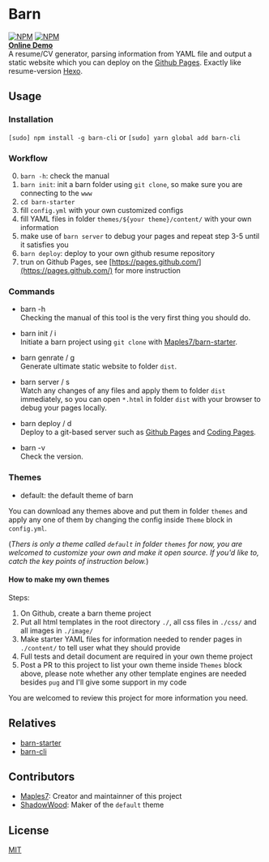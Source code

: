 # Barn
[![NPM](https://nodei.co/npm/barn-cli.png?downloads=true&downloadRank=true&stars=true)](https://nodei.co/npm/barn-cli/)
[![NPM](https://nodei.co/npm-dl/barn-cli.png?months=6&height=3)](https://nodei.co/npm/barn-cli/)    
**[Online Demo](http://cv.maples7.com/)**     
A resume/CV generator, parsing information from YAML file and output a static website which you can deploy on the [Github Pages](https://pages.github.com/). Exactly like resume-version [Hexo](https://hexo.io/).

## Usage
### Installation
`[sudo] npm install -g barn-cli` or `[sudo] yarn global add barn-cli`

### Workflow
0. `barn -h`: check the manual
1. `barn init`: init a barn folder using `git clone`, so make sure you are connecting to the `www`
2. `cd barn-starter`
3. fill `config.yml` with your own customized configs
4. fill YAML files in folder `themes/${your theme}/content/` with your own information
5. make use of `barn server` to debug your pages and repeat step 3-5 until it satisfies you
6. `barn deploy`: deploy to your own github resume repository      
7. trun on Github Pages, see [https://pages.github.com/](https://pages.github.com/) for more instruction

### Commands
- barn -h     
Checking the manual of this tool is the very first thing you should do.

- barn init / i    
Initiate a barn project using `git clone` with [Maples7/barn-starter](https://github.com/Maples7/barn-starter).

- barn genrate / g   
Generate ultimate static website to folder `dist`.

- barn server / s     
Watch any changes of any files and apply them to folder `dist` immediately, so you can open `*.html` in folder `dist` with your browser to debug your pages locally.

- barn deploy / d      
Deploy to a git-based server such as [Github Pages](https://pages.github.com/) and [Coding Pages](https://coding.net/help/doc/pages/).

- barn -v     
Check the version.

### Themes  
- default: the default theme of barn

You can download any themes above and put them in folder `themes` and apply any one of them by changing the config inside `Theme` block in `config.yml`.

(_Thers is only a theme called `default` in folder `themes` for now, you are welcomed to customize your own and make it open source. If you'd like to, catch the key points of instruction below._)

#### How to make my own themes
Steps:
1. On Github, create a barn theme project
2. Put all html templates in the root directory `./`, all css files in `./css/` and all images in `./image/`
3. Make starter YAML files for information needed to render pages in `./content/` to tell user what they should provide
4. Full tests and detail document are required in your own theme project
5. Post a PR to this project to list your own theme inside `Themes` block above, please note whether any other template engines are needed besides `pug` and I'll give some support in my code

You are welcomed to review this project for more information you need.

## Relatives
- [barn-starter](https://github.com/Maples7/barn-starter)
- [barn-cli](https://github.com/Maples7/barn-cli)

## Contributors
- [Maples7](http://maples7.com/): Creator and maintainner of this project
- [ShadowWood](https://shadowwood.me/): Maker of the `default` theme

## License
[MIT](LICENSE)
